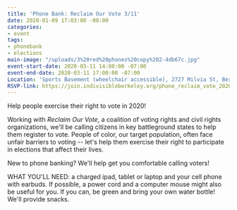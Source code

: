 ```yaml
---
title: 'Phone Bank: Reclaim Our Vote 3/11'
date: 2020-01-09 17:03:00 -08:00
categories:
- event
tags:
- phonebank
- elections
main-image: "/uploads/3%20red%20phones%20copy%202-4db67c.jpg"
event-start-date: 2020-03-11 14:00:00 -07:00
event-end-date: 2020-03-11 17:00:00 -07:00
Location: 'Sports Basement (wheelchair accessible), 2727 Milvia St, Berkeley CA '
RSVP-link: https://join.indivisibleberkeley.org/phone_reclaim_vote_2020_03_11
---
```


Help people exercise their right to vote in 2020!

Working with *Reclaim Our Vote*, a coalition of voting rights and civil rights organizations,  we'll be calling citizens in key battleground states to help them register to vote.  People of color, our target population, often face unfair barriers to voting -- let's help them exercise their right to participate in elections that affect their lives.

New to phone banking? We'll help get you comfortable calling voters!

WHAT YOU'LL NEED: a charged ipad, tablet or laptop and your cell phone with earbuds. If possible, a power cord and a computer mouse might also be useful for you. If you can, be green and bring your own water bottle! We'll provide snacks.